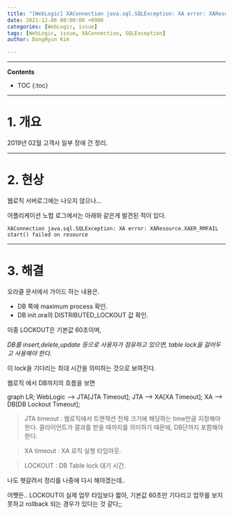 ```yaml
---
title: "[WebLogic] XAConnection java.sql.SQLException: XA error: XAResource.XAER_RMFAIL start() failed"
date: 2021-12-06 00:00:00 +0900
categories: [WebLogic, issue]
tags: [WebLogic, issue, XAConnection, SQLException]
author: DongHyun Kim

---
```


---
**Contents**
* TOC
{:toc}
---

# 1. 개요

2019년 02월 고객사 일부 장애 건 정리.



---

# 2. 현상

웹로직 서버로그에는 나오지 않으나...

어플리케이션 노헙 로그에서는 아래와 같은게 발견된 적이 있다.

```
XAConnection java.sql.SQLException: XA error: XAResource.XAER_RMFAIL start() failed on resource
```



---

# 3. 해결

오라클 문서에서 가이드 하는 내용은.

- DB 쪽에 maximum process 확인.
- DB init.ora의 DISTRIBUTED_LOCKOUT 값 확인.



이중 LOCKOUT은 기본값 60초이며,

_DB를 insert,delete,update 등으로 사용자가 점유하고 있으면, table lock을 걸어두고 사용해야 한다._

이 lock을 기다리는 최대 시간을 의미하는 것으로 보여진다.

웹로직 에서 DB까지의 흐름을 보면

<div class="mermaid">
    graph LR; WebLogic --> JTA[JTA Timeout]; JTA --> XA[XA Timeout]; XA --> DB[DB Lockout Timeout];
</div>

>  JTA timeout : 웹로직에서 트랜잭션 전체 크기에 해당하는 time만큼 지정해야 한다. 클라이언트가 결과를 받을 때까지를 의미하기 때문에, DB단까지 포함해야 한다.

> XA timeout : XA 로직 실행 타임아웃.

> LOCKOUT : DB Table lock 대기 시간.

나도 헷갈려서 정리를 나중에 다시 해야겠는데..

어쨋든.. LOCKOUT이 실제 업무 타임보다 짧아, 기본값 60초만 기다리고 업무를 보지 못하고 rollback 되는 경우가 있다는 것 같다;;
